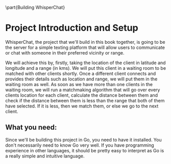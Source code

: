 \part{Building WhisperChat}
# Project Introduction and Setup
WhisperChat, the project that we'll build in this book together, is going to be the server for a simple texting platform that will allow users to communicate or chat with someone in their preferred vicinity or range.

We will achieve this by, firstly, taking the location of the client in latitude and longitude and a range (in kms). We will put this client in a waiting room to be matched with other clients shortly. Once a different client connects and provides their details such as location and range, we will put them in the waiting room as well. As soon as we have more than one clients in the waiting room, we will run a matchmaking algorithm that will go over every clients location for each client, calculate the distance between them and check if the distance between them is less than the range that both of them have selected. If it is less, then we match them, or else we go to the next client.

## What you need:
Since we'll be building this project in Go, you need to have it installed. You don't necessarily need to know Go very well. If you have programming experience in other languages, it should be pretty easy to interpret as Go is a really simple and intuitive language.
